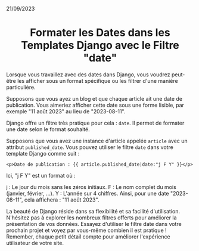21/09/2023
<h1 align="center">Formater les Dates dans les Templates Django avec le Filtre "date"</h1>

Lorsque vous travaillez avec des dates dans Django, vous voudrez peut-être les afficher sous un format spécifique ou les filtrer d'une manière particulière.

Supposons que vous ayez un blog et que chaque article ait une date de publication. Vous aimeriez afficher cette date sous une forme lisible, par exemple "11 août 2023" au lieu de "2023-08-11".

Django offre un filtre très pratique pour cela : `date`. Il permet de formater une date selon le format souhaité.

Supposons que vous avez une instance d'article appelée `article` avec un attribut `published_date`. Vous pouvez utiliser le filtre `date` dans votre template Django comme suit :

```django
<p>Date de publication : {{ article.published_date|date:"j F Y" }}</p>
```

Ici, "j F Y" est un format où :

j : Le jour du mois sans les zéros initiaux.
F : Le nom complet du mois (janvier, février, ...).
Y : L'année sur 4 chiffres.
Ainsi, pour une date "2023-08-11", cela affichera : "11 août 2023".

La beauté de Django réside dans sa flexibilité et sa facilité d'utilisation. N'hésitez pas à explorer les nombreux filtres offerts pour améliorer la présentation de vos données. Essayez d'utiliser le filtre date dans votre prochain projet et voyez par vous-même combien il est pratique ! Remember, chaque petit détail compte pour améliorer l'expérience utilisateur de votre site.